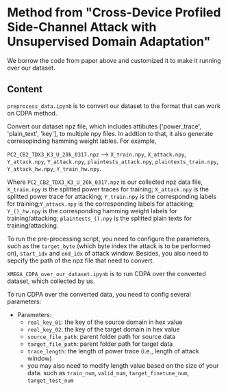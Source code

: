 # Method from "Cross-Device Profiled Side-Channel Attack with Unsupervised Domain Adaptation"

We borrow the code from paper above and customized it to make it running over our dataset.

## Content
```preprocess_data.ipynb``` is to convert our dataset to the format that can work on CDPA method.  

Convert our dataset npz file, which includes attibutes ['power_trace', 'plain_text', 'key'], to multiple npy files. In addtion to that, it also generate corresopinding hamming weight lables. For example,

```PC2_CB2_TDX3_K3_U_20k_0317.npz``` --> ```X_train.npy```, ```X_attack.npy```, ```Y_attack.npy```, ```Y_attack.npy```, ```plaintests_attack.npy```, ```plaintexts_train.npy```, ```Y_attack_hw.npy```, ```Y_train_hw.npy```.

Where ```PC2_CB2_TDX3_K3_U_20k_0317.npz``` is our collected npz data file, ```X_train.npy``` is the splitted power traces for training; ```X_attack.npy``` is the splitted power trace for attacking; ```Y_train.npy``` is the corresponding labels for training;```Y_attack.npy``` is the corresponding labels for attacking; ```Y_()_hw.npy``` is the corresponding hamming weight labels for training/attacking; ```plaintests_().npy``` is the splitted plain texts for training/attacking.

To run the pre-processing script, you need to configure the parameters, such as the ```target_byte``` (which byte index the attack is to be performed on), ```start_idx``` and ```end_idx``` of attack window. Besides, you also need to sepcify the path of the npz file that need to convert.


```XMEGA_CDPA_over_our_dataset.ipynb``` is to run CDPA over the converted dataset, which collected by us.

To run CDPA over the converted data, you need to config several parameters:

* Parameters:
  * ```real_key_01```: the key of the source domain in hex value
  * ```real_key_02```: the key of the target domain in hex value
  * ```source_file_path```: parent folder path for source data
  * ```target_file_path```: parent folder path for target data
  * ```trace_length```: the length of power trace (i.e., length of attack window)
  * you may also need to modify length value based on the size of your data. such as ```train_num```, ```valid_num```, ```target_finetune_num```, ```target_test_num```
